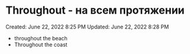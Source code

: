 # Throughout - на всем протяжении

Created: June 22, 2022 8:25 PM
Updated: June 22, 2022 8:28 PM

- throughout the beach
- Throughout the coast